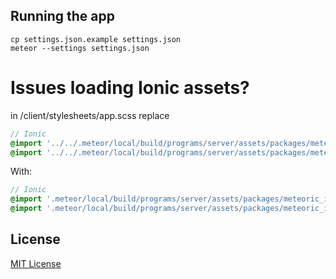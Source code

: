 

## Running the app

```
cp settings.json.example settings.json
meteor --settings settings.json
```
# Issues loading Ionic assets?
in /client/stylesheets/app.scss replace 
```scss
// Ionic
@import '../../.meteor/local/build/programs/server/assets/packages/meteoric_ionic-sass/_ionic';
@import '../../.meteor/local/build/programs/server/assets/packages/meteoric_ionicons-sass/_ionicons';
```
With:
```scss
// Ionic
@import '.meteor/local/build/programs/server/assets/packages/meteoric_ionic-sass/_ionic';
@import '.meteor/local/build/programs/server/assets/packages/meteoric_ionicons-sass/_ionicons';
```

## License
[MIT License](https://github.com/meteoric/meteorhunt/blob/master/LICENSE)

